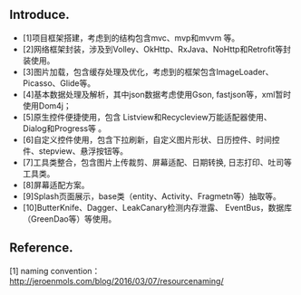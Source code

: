 ## Introduce.

- [1]项目框架搭建，考虑到的结构包含mvc、mvp和mvvm 等。
- [2]网络框架封装，涉及到Volley、OkHttp、RxJava、NoHttp和Retrofit等封装使用。
- [3]图片加载，包含缓存处理及优化，考虑到的框架包含ImageLoader、Picasso、Glide等。
- [4]基本数据处理及解析，其中json数据考虑使用Gson, fastjson等，xml暂时使用Dom4j；
- [5]原生控件便捷使用，包含 Listview和Recycleview万能适配器使用、Dialog和Progress等 。
- [6]自定义控件使用，包含下拉刷新，自定义图片形状、日历控件、时间控件、stepview、悬浮按钮等。
- [7]工具类整合，包含图片上传裁剪、屏幕适配、日期转换, 日志打印、吐司等工具类。
- [8]屏幕适配方案。
- [9]Splash页面展示，base类（entity、Activity、Fragmetn等）抽取等。
- [10]ButterKnife、Dagger、LeakCanary检测内存泄露、 EventBus，数据库（GreenDao等）等使用。

## Reference.
[1] naming convention：http://jeroenmols.com/blog/2016/03/07/resourcenaming/
